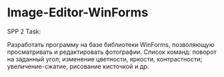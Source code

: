 # Image-Editor-WinForms
SPP 2 Task:

Разработать программу на базе библиотеки WinForms, позволяющую просматривать и редактировать фотографии. 
Список команд: поворот на заданный угол; изменение цветности, яркости, контрастности; увеличение-сжатие, рисование кисточкой и др.
